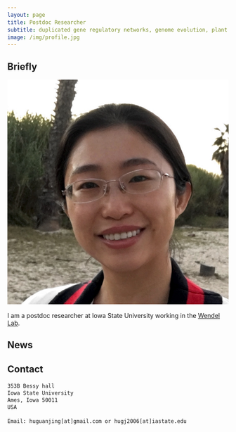 ```yaml
---
layout: page
title: Postdoc Researcher
subtitle: duplicated gene regulatory networks, genome evolution, plant adaptation and crop domestication
image: /img/profile.jpg
---
```


## Briefly


![](/img/profile.jpg)

I am a postdoc researcher at Iowa State University working in the [Wendel Lab](http://www.eeob.iastate.edu/faculty/WendelJ/). 

## News


## Contact

```
353B Bessy hall
Iowa State University
Ames, Iowa 50011
USA

Email: huguanjing[at]gmail.com or hugj2006[at]iastate.edu
```
